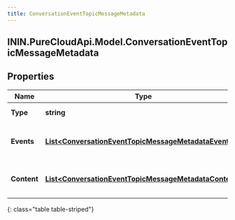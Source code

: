 ```yaml
---
title: ConversationEventTopicMessageMetadata
---
```

## ININ.PureCloudApi.Model.ConversationEventTopicMessageMetadata

## Properties

|Name | Type | Description | Notes|
|------------ | ------------- | ------------- | -------------|
| **Type** | **string** | Message type. | [optional] |
| **Events** | [**List&lt;ConversationEventTopicMessageMetadataEvent&gt;**](ConversationEventTopicMessageMetadataEvent.html) | List of message events, if any | [optional] |
| **Content** | [**List&lt;ConversationEventTopicMessageMetadataContent&gt;**](ConversationEventTopicMessageMetadataContent.html) | List of message content, if any | [optional] |
{: class="table table-striped"}


